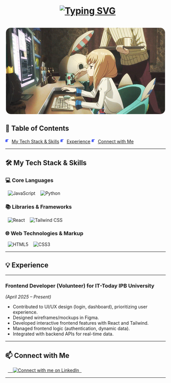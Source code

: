 <h1 align="center">
  <a href="https://git.io/typing-svg"><img src="https://readme-typing-svg.herokuapp.com?font=Orbitron&weight=600&size=25&pause=998&color=805DF7&background=27FF0E00&center=true&vCenter=true&width=600&lines=Halo%2FHello%2F%E3%82%84%E3%81%82%2F%E4%BD%A0%E5%A5%BD%2FCiao%2F%D0%9F%D1%80%D0%B8%D0%B2%D0%B5%D1%82%2FHej!+%F0%9F%91%8B;Julius+Calvin+Kurniadi" alt="Typing SVG" /></a>
</h1>
<p align="center">
  <img src="/images/anime_ngoding.gif" style="border-radius: 15px;" width="500" alt="Stressed Anime Girl Coding" />
</p>

<h2>📝 Table of Contents</h2>
<img src="images/point.gif" alt="bullet" width="16" height="16" /> <a href="#tech-stack">My Tech Stack & Skills</a>
<img src="images/point.gif" alt="bullet" width="16" height="16" /> <a href="#experience">Experience</a>
<img src="images/point.gif" alt="bullet" width="16" height="16" /> <a href="#connect">Connect with Me</a>

<hr />
<h2 id="tech-stack">🛠️ My Tech Stack & Skills</h2>

<h3>💻 Core Languages</h3>
<p align="left">
  <img src="https://img.shields.io/badge/JAVASCRIPT-323330?style=for-the-badge&logo=javascript&logoColor=F7DF1E" alt="JavaScript"/>&nbsp;
  <img src="https://img.shields.io/badge/PYTHON-3776AB?style=for-the-badge&logo=python&logoColor=white" alt="Python"/>
</p>

### 📚 Libraries & Frameworks
<p align="left">
  <img src="https://img.shields.io/badge/REACT-20232A?style=for-the-badge&logo=react&logoColor=61DAFB" alt="React"/>&nbsp;
  <img src="https://img.shields.io/badge/TAILWIND%20CSS-06B6D4?style=for-the-badge&logo=tailwindcss&logoColor=white" alt="Tailwind CSS"/>
</p>

### 🌐 Web Technologies & Markup
<p align="left">
  <img src="https://img.shields.io/badge/HTML5-E34F26?style=for-the-badge&logo=html5&logoColor=white" alt="HTML5"/>&nbsp;
  <img src="https://img.shields.io/badge/CSS3-1572B6?style=for-the-badge&logo=css3&logoColor=white" alt="CSS3"/>
</p>

---

<h2 id="experience">💡 Experience</h2>

---

### **Frontend Developer (Volunteer)** for IT-Today IPB University
*_(April 2025 – Present)_*

* Contributed to UI/UX design (login, dashboard), prioritizing user experience.
* Designed wireframes/mockups in Figma.
* Developed interactive frontend features with React and Tailwind.
* Managed frontend logic (authentication, dynamic data).
* Integrated with backend APIs for real-time data.

---

<h2 id="connect">📫 Connect with Me</h2>

<p align="left">
  <a href="https://www.linkedin.com/in/jcalvink/">
    <img src="https://user-images.githubusercontent.com/74038190/235294012-0a55e343-37ad-4b0f-924f-c8431d9d2483.gif" width="50" alt="Connect with me on LinkedIn"/>
  </a>
</p>


---
